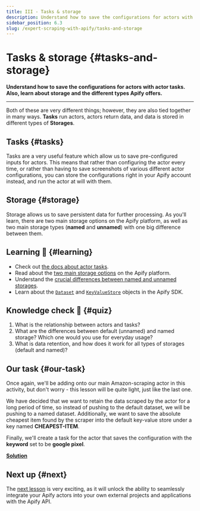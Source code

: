 ```yaml
---
title: III - Tasks & storage
description: Understand how to save the configurations for actors with actor tasks. Also, learn about storage and the different types Apify offers.
sidebar_position: 6.3
slug: /expert-scraping-with-apify/tasks-and-storage
---
```


# Tasks & storage {#tasks-and-storage}

**Understand how to save the configurations for actors with actor tasks. Also, learn about storage and the different types Apify offers.**

---

Both of these are very different things; however, they are also tied together in many ways. **Tasks** run actors, actors return data, and data is stored in different types of **Storages**.

## Tasks {#tasks}

Tasks are a very useful feature which allow us to save pre-configured inputs for actors. This means that rather than configuring the actor every time, or rather than having to save screenshots of various different actor configurations, you can store the configurations right in your Apify account instead, and run the actor at will with them.

## Storage {#storage}

Storage allows us to save persistent data for further processing. As you'll learn, there are two main storage options on the Apify platform, as well as two main storage types (**named** and **unnamed**) with one big difference between them.

## Learning 🧠 {#learning}

- Check out [the docs about actor tasks](/platform/actors/tasks).
- Read about the [two main storage options](/platform/storage#dataset) on the Apify platform.
- Understand the [crucial differences between named and unnamed storages](/platform/storage#named-and-unnamed-storages).
- Learn about the [`Dataset`](https://docs.apify.com/sdk/js/docs/api/dataset) and [`KeyValueStore`](https://docs.apify.com/sdk/js/docs/api/key-value-store) objects in the Apify SDK.

## Knowledge check 📝 {#quiz}

1. What is the relationship between actors and tasks?
2. What are the differences between default (unnamed) and named storage? Which one would you use for everyday usage?
3. What is data retention, and how does it work for all types of storages (default and named)?

## Our task {#our-task}

Once again, we'll be adding onto our main Amazon-scraping actor in this activity, but don't worry - this lesson will be quite light, just like the last one.

We have decided that we want to retain the data scraped by the actor for a long period of time, so instead of pushing to the default dataset, we will be pushing to a named dataset. Additionally, we want to save the absolute cheapest item found by the scraper into the default key-value store under a key named **CHEAPEST-ITEM**.

Finally, we'll create a task for the actor that saves the configuration with the **keyword** set to be **google pixel**.

[**Solution**](./solutions/using_storage_creating_tasks.md)

## Next up {#next}

The [next lesson](./apify_api_and_client.md) is very exciting, as it will unlock the ability to seamlessly integrate your Apify actors into your own external projects and applications with the Apify API.
